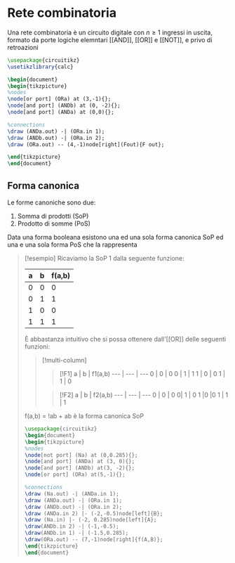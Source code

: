 # Rete combinatoria
Una rete combinatoria è un circuito digitale con $n \geq 1$ ingressi in uscita, formato da porte logiche elemntari [[AND]], [[OR]] e [[NOT]], e privo di retroazioni


```tikz
\usepackage{circuitikz}
\usetikzlibrary{calc}

\begin{document}
\begin{tikzpicture}
%nodes
\node[or port] (ORa) at (3,-1){};
\node[and port] (ANDb) at (0, -2){};
\node[and port] (ANDa) at (0,0){};

%connections
\draw (ANDa.out) -| (ORa.in 1);
\draw (ANDb.out) -| (ORa.in 2);
\draw (ORa.out) -- (4,-1)node[right](Fout){F out};

\end{tikzpicture}
\end{document}
```



## Forma canonica
Le forme canoniche sono due:
1. Somma di prodotti (SoP)
2. Prodotto di somme (PoS)

Data una forma booleana esistono una ed una sola forma canonica SoP ed una e una sola forma PoS che la rappresenta


>[!esempio]
>Ricaviamo la SoP 1 dalla seguente funzione:
>
> a | b | f(a,b)
> --- | --- | ---
> 0 | 0 | 0 
> 0 | 1 | 1
> 1 | 0 | 0
> 1 | 1 | 1
> 
> È abbastanza intuitivo che si possa ottenere dall'[[OR]] delle seguenti funzioni:
>>[!multi-column]
>>
>>>[!F1]
>>>a | b | f1(a,b)
>>>  --- | --- | ---
>>>0 | 0 | 0
>>>0 | 1 | 1 
>>>1 | 0 | 0
>>>1 | 1 | 0
>>
>>>[!F2]
>>>a | b | f2(a,b)
>>>--- | --- | ---
>>>0 | 0 | 0
>>>0| 1 | 0
>>>1 |0 |0
>>>1 | 1 | 1
>
>f(a,b) = !ab + ab  è la forma canonica SoP
>
>```tikz
>\usepackage{circuitikz}
>\begin{document}
>\begin{tikzpicture}
>%nodes
>\node[not port] (Na) at (0,0.285){};
>\node[and port] (ANDa) at (3, 0){};
>\node[and port] (ANDb) at(3, -2){};
>\node[or port] (ORa) at(5,-1){};
>
>%connections
>\draw (Na.out) -| (ANDa.in 1);
>\draw (ANDa.out) -| (ORa.in 1);
>\draw (ANDb.out) -| (ORa.in 2);
>\draw (ANDa.in 2) |- (-2,-0.5)node[left]{B};
>\draw (Na.in) |- (-2, 0.285)node[left]{A};
>\draw(ANDb.in 2) -| (-1,-0.5);
>\draw(ANDb.in 1) -| (-1.5,0.285);
>\draw(ORa.out) -- (7,-1)node[right]{f(A,B)};
>\end{tikzpicture}
>\end{document}
>```





